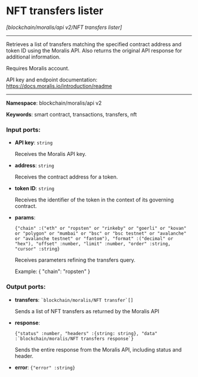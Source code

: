 # NFT transfers lister

_[blockchain/moralis/api v2/NFT transfers lister]_

---

Retrieves a list of transfers matching the specified contract address and token ID using the Moralis API. Also returns the original API response for additional information.

Requires Moralis account.

API key and endpoint documentation:
https://docs.moralis.io/introduction/readme

---

__Namespace__: blockchain/moralis/api v2

__Keywords__: smart contract, transactions, transfers, nft

### Input ports:

* __API key__: ` string `

    Receives the Moralis API key.


* __address__: ` string `

    Receives the contract address for a token.


* __token ID__: ` string `

    Receives the identifier of the token in the context of its governing contract.


* __params__: 
    ```
    {"chain" :("eth" or "ropsten" or "rinkeby" or "goerli" or "kovan" or "polygon" or "mumbai" or "bsc" or "bsc testnet" or "avalanche" or "avalanche testnet" or "fantom"), "format" :("decimal" or "hex"), "offset" :number, "limit" :number, "order" :string, "cursor" :string}
    ```

    Receives parameters refining the transfers query.
    
    Example:
    {
      "chain": "ropsten"
    }

### Output ports:

* __transfers__: `` `blockchain/moralis/NFT transfer`[] ``

    Sends a list of NFT transfers as returned by the Moralis API


* __response__: 
    ```
    {"status" :number, "headers" :{string: string}, "data" :`blockchain/moralis/NFT transfers response`}
    ```

    Sends the entire response from the Moralis API, including status and header.


* __error__: ` {"error" :string} `

